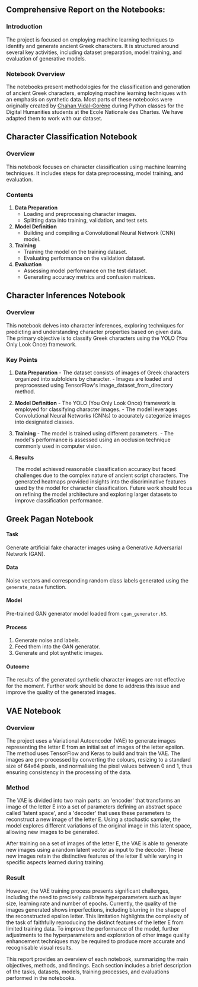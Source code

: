## Comprehensive Report on the Notebooks:

### Introduction
The project is focused on employing machine learning techniques to identify and generate ancient Greek characters. It is structured around several key activities, including dataset preparation, model training, and evaluation of generative models. 

### Notebook Overview
The notebooks present methodologies for the classification and generation of ancient Greek characters, employing machine learning techniques with an emphasis on synthetic data. Most parts of these notebooks were originally created by [Chahan Vidal-Gorène](https://www.chartes.psl.eu/annuaire/chahan-vidal-gorene) during Python classes for the Digital Humanities students at the Ecole Nationale des Chartes. We have adapted them to work with our dataset.

## Character Classification Notebook

### Overview
This notebook focuses on character classification using machine learning techniques. It includes steps for data preprocessing, model training, and evaluation.

### Contents
1. **Data Preparation**
    - Loading and preprocessing character images.
    - Splitting data into training, validation, and test sets.
2. **Model Definition**
    - Building and compiling a Convolutional Neural Network (CNN) model.
3. **Training**
    - Training the model on the training dataset.
    - Evaluating performance on the validation dataset.
4. **Evaluation**
    - Assessing model performance on the test dataset.
    - Generating accuracy metrics and confusion matrices.
  
   
## Character Inferences Notebook

### Overview
This notebook delves into character inferences, exploring techniques for predicting and understanding character properties based on given data. The primary objective is to classify Greek characters using the YOLO (You Only Look Once) framework.

### Key Points

1. **Data Preparation**
        - The dataset consists of images of Greek characters organized into subfolders by character.
        - Images are loaded and preprocessed using TensorFlow's image_dataset_from_directory method.

2. **Model Definition**
       - The YOLO (You Only Look Once) framework is employed for classifying character images.
       - The model leverages Convolutional Neural Networks (CNNs) to accurately categorize images into designated classes.

3. **Training**
       - The model is trained using different parameters. 
       - The model's performance is assessed using an occlusion technique commonly used in computer vision.
        
4. **Results**

    The model achieved reasonable classification accuracy but faced challenges due to the complex nature of ancient script characters.
    The generated heatmaps provided insights into the discriminative features used by the model for character classification.
    Future work should focus on refining the model architecture and exploring larger datasets to improve classification performance.

## Greek Pagan Notebook

#### Task
Generate artificial fake character images using a Generative Adversarial Network (GAN).

#### Data
Noise vectors and corresponding random class labels generated using the `generate_noise` function.

#### Model
Pre-trained GAN generator model loaded from `cgan_generator.h5`.

#### Process
1. Generate noise and labels.
2. Feed them into the GAN generator.
3. Generate and plot synthetic images.

#### Outcome
The results of the generated synthetic character images are not effective for the moment. Further work should be done to address this issue and improve the quality of the generated images.

## VAE Notebook 

### Overview

The project uses a Variational Autoencoder (VAE) to generate images representing the letter E from an initial set of images of the letter epsilon. The method uses TensorFlow and Keras to build and train the VAE. The images are pre-processed by converting the colours, resizing to a standard size of 64x64 pixels, and normalising the pixel values between 0 and 1, thus ensuring consistency in the processing of the data.

### Method

The VAE is divided into two main parts: an 'encoder' that transforms an image of the letter E into a set of parameters defining an abstract space called 'latent space', and a 'decoder' that uses these parameters to reconstruct a new image of the letter E. Using a stochastic sampler, the model explores different variations of the original image in this latent space, allowing new images to be generated.

After training on a set of images of the letter E, the VAE is able to generate new images using a random latent vector as input to the decoder. These new images retain the distinctive features of the letter E while varying in specific aspects learned during training.

### Result

However, the VAE training process presents significant challenges, including the need to precisely calibrate hyperparameters such as layer size, learning rate and number of epochs. Currently, the quality of the images generated shows imperfections, including blurring in the shape of the reconstructed epsilon letter. This limitation highlights the complexity of the task of faithfully reproducing the distinct features of the letter E from limited training data. To improve the performance of the model, further adjustments to the hyperparameters and exploration of other image quality enhancement techniques may be required to produce more accurate and recognisable visual results.

This report provides an overview of each notebook, summarizing the main objectives, methods, and findings. Each section includes a brief description of the tasks, datasets, models, training processes, and evaluations performed in the notebooks.
















